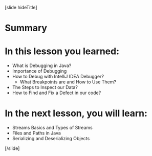 [slide hideTitle]
# Summary

# In this lesson you learned:

- What is Debugging in Java? 
- Importance of Debugging
- How to Debug with IntelliJ IDEA Debugger?
    - What Breakpoints are and How to Use Them?
- The Steps to Inspect our Data?
- How to Find and Fix a Defect in our code?
   
# In the next lesson, you will learn:

- Streams Basics and Types of Streams
- Files and Paths in Java
- Serializing and Deserializing Objects

[/slide]